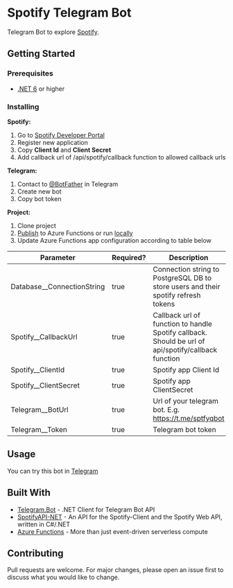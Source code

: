 # Spotify Telegram Bot

Telegram Bot to explore [Spotify](https://www.spotify.com/).

## Getting Started

### Prerequisites

- [.NET 6](https://dotnet.microsoft.com/download) or higher

### Installing

**Spotify:**

1. Go to [Spotify Developer Portal](https://developer.spotify.com)
2. Register new application
3. Copy **Client Id** and **Client Secret**
4. Add callback url of /api/spotify/callback function to allowed callback urls

**Telegram:**

1. Contact to [@BotFather](https://t.me/BotFather) in Telegram
2. Create new bot
3. Copy bot token

**Project:**

1. Clone project
2. [Publish](https://docs.microsoft.com/en-us/azure/azure-functions/functions-run-local#publish) to Azure Functions or
   run [locally](https://docs.microsoft.com/en-us/azure/azure-functions/functions-develop-local)
3. Update Azure Functions app configuration according to table below

| Parameter                  | Required? | Description                                                                                         |
|----------------------------|-----------|-----------------------------------------------------------------------------------------------------|
| Database__ConnectionString | true      | Connection string to PostgreSQL DB to store users and their spotify refresh tokens                  |
| Spotify__CallbackUrl       | true      | Callback url of function to handle Spotify callback. Should be url of api/spotify/callback function |
| Spotify__ClientId          | true      | Spotify app Client Id                                                                               |
| Spotify__ClientSecret      | true      | Spotify app ClientSecret                                                                            |
| Telegram__BotUrl           | true      | Url of your telegram bot. E.g. https://t.me/sptfyqbot                                               |
| Telegram__Token            | true      | Telegram bot token                                                                                  |

## Usage

You can try this bot in [Telegram](https://t.me/sptfyqbot)

## Built With

* [Telegram.Bot](https://github.com/TelegramBots/Telegram.Bot) - .NET Client for Telegram Bot API
* [SpotifyAPI-NET](https://github.com/JohnnyCrazy/SpotifyAPI-NET) - An API for the Spotify-Client and the Spotify Web API, written in
  C#/.NET
* [Azure Functions](https://azure.microsoft.com/en-us/services/functions/) - More than just event-driven serverless compute

## Contributing

Pull requests are welcome. For major changes, please open an issue first to discuss what you would like to change.